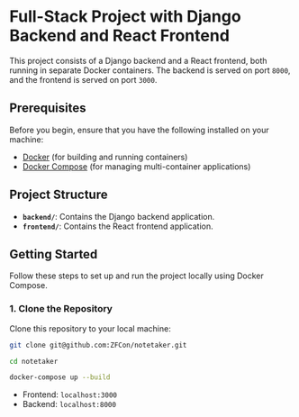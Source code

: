 # Full-Stack Project with Django Backend and React Frontend

This project consists of a Django backend and a React frontend, both running in separate Docker containers. The backend is served on port `8000`, and the frontend is served on port `3000`.

## Prerequisites

Before you begin, ensure that you have the following installed on your machine:

- [Docker](https://www.docker.com/get-started) (for building and running containers)
- [Docker Compose](https://docs.docker.com/compose/install/) (for managing multi-container applications)

## Project Structure

- **`backend/`**: Contains the Django backend application.
- **`frontend/`**: Contains the React frontend application.

## Getting Started

Follow these steps to set up and run the project locally using Docker Compose.

### 1. Clone the Repository

Clone this repository to your local machine:

```bash
git clone git@github.com:ZFCon/notetaker.git
```
```bash
cd notetaker
```
```bash
docker-compose up --build
```

- Frontend: `localhost:3000`
- Backend: `localhost:8000`